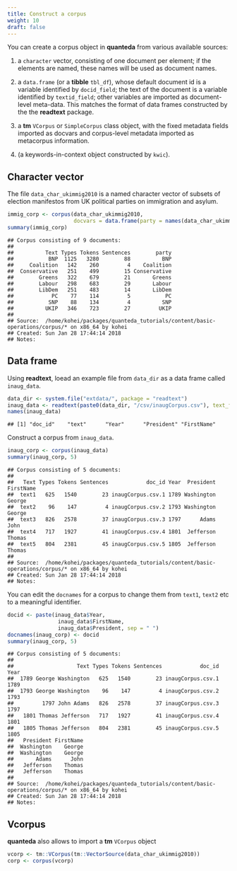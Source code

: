 ```yaml
---
title: Construct a corpus
weight: 10
draft: false
---
```




You can create a corpus object in **quanteda** from various available sources:

1. a `character` vector, consisting of one document per element; if the elements are named, these names will be used as document names.

2. a `data.frame` (or a **tibble** `tbl_df`), whose default document id is a variable identified by `docid_field`; the text of the document is a variable identified by `textid_field`; other variables are imported as document-level meta-data. This matches the format of data frames constructed by the the **readtext** package.

3. a **tm** `VCorpus` or `SimpleCorpus` class object, with the fixed metadata fields imported as docvars and corpus-level metadata imported as metacorpus information.

4. (a keywords-in-context object constructed by `kwic`).


## Character vector

The file `data_char_ukimmig2010` is a named character vector of subsets of election manifestos from UK political parties on immigration and asylum.


```r
immig_corp <- corpus(data_char_ukimmig2010, 
                     docvars = data.frame(party = names(data_char_ukimmig2010)))
summary(immig_corp)
```

```
## Corpus consisting of 9 documents:
## 
##          Text Types Tokens Sentences        party
##           BNP  1125   3280        88          BNP
##     Coalition   142    260         4    Coalition
##  Conservative   251    499        15 Conservative
##        Greens   322    679        21       Greens
##        Labour   298    683        29       Labour
##        LibDem   251    483        14       LibDem
##            PC    77    114         5           PC
##           SNP    88    134         4          SNP
##          UKIP   346    723        27         UKIP
## 
## Source:  /home/kohei/packages/quanteda_tutorials/content/basic-operations/corpus/* on x86_64 by kohei
## Created: Sun Jan 28 17:44:14 2018
## Notes:
```


## Data frame

Using **readtext**, loead an example file from `data_dir` as a data frame called `inaug_data`.


```r
data_dir <- system.file("extdata/", package = "readtext")
inaug_data <- readtext(paste0(data_dir, "/csv/inaugCorpus.csv"), text_field = "texts")
names(inaug_data)
```

```
## [1] "doc_id"    "text"      "Year"      "President" "FirstName"
```

Construct a corpus from `inaug_data`.


```r
inaug_corp <- corpus(inaug_data)
summary(inaug_corp, 5)
```

```
## Corpus consisting of 5 documents:
## 
##   Text Types Tokens Sentences            doc_id Year  President FirstName
##  text1   625   1540        23 inaugCorpus.csv.1 1789 Washington    George
##  text2    96    147         4 inaugCorpus.csv.2 1793 Washington    George
##  text3   826   2578        37 inaugCorpus.csv.3 1797      Adams      John
##  text4   717   1927        41 inaugCorpus.csv.4 1801  Jefferson    Thomas
##  text5   804   2381        45 inaugCorpus.csv.5 1805  Jefferson    Thomas
## 
## Source:  /home/kohei/packages/quanteda_tutorials/content/basic-operations/corpus/* on x86_64 by kohei
## Created: Sun Jan 28 17:44:14 2018
## Notes:
```

You can edit the `docnames` for a corpus to change them from `text1`, `text2` etc to a meaningful identifier. 


```r
docid <- paste(inaug_data$Year, 
                inaug_data$FirstName, 
                inaug_data$President, sep = " ")
docnames(inaug_corp) <- docid
summary(inaug_corp, 5)
```

```
## Corpus consisting of 5 documents:
## 
##                    Text Types Tokens Sentences            doc_id Year
##  1789 George Washington   625   1540        23 inaugCorpus.csv.1 1789
##  1793 George Washington    96    147         4 inaugCorpus.csv.2 1793
##         1797 John Adams   826   2578        37 inaugCorpus.csv.3 1797
##   1801 Thomas Jefferson   717   1927        41 inaugCorpus.csv.4 1801
##   1805 Thomas Jefferson   804   2381        45 inaugCorpus.csv.5 1805
##   President FirstName
##  Washington    George
##  Washington    George
##       Adams      John
##   Jefferson    Thomas
##   Jefferson    Thomas
## 
## Source:  /home/kohei/packages/quanteda_tutorials/content/basic-operations/corpus/* on x86_64 by kohei
## Created: Sun Jan 28 17:44:14 2018
## Notes:
```


## Vcorpus

**quanteda** also allows to import a **tm** `VCorpus` object


```r
vcorp <- tm::VCorpus(tm::VectorSource(data_char_ukimmig2010))
corp <- corpus(vcorp)
```
